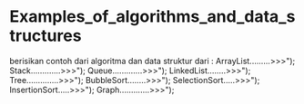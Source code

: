 # Examples_of_algorithms_and_data_structures
berisikan contoh dari algoritma dan data struktur dari :
ArrayList.........>>>");
Stack.............>>>");
Queue.............>>>");
LinkedList........>>>");
Tree..............>>>");
BubbleSort........>>>");
SelectionSort.....>>>");
InsertionSort.....>>>");
Graph.............>>>");

